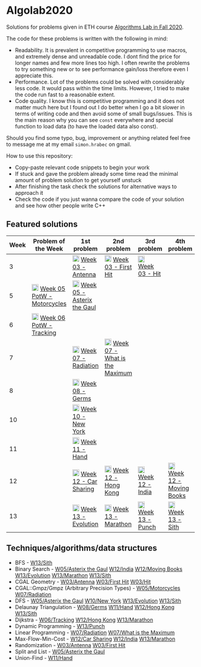 # Algolab2020
Solutions for problems given in ETH course [Algorithms Lab in Fall 2020](https://www.cadmo.ethz.ch/education/lectures/HS20/algolab/index.html).

The code for these problems is written with the following in mind:
- Readability. It is prevalent in competitive programming to use macros, and extremely dense and unreadable code. I dont find the price for longer names and few more lines too high. I often rewrite the problems to try something new or to see performance gain/loss therefore even I appreciate this.
- Performance. Lot of the problems could be solved with considerably less code. It would pass within the time limits. However, I tried to make the code run fast to a reasonable extent.
- Code quality. I know this is competitive programming and it does not matter much here but I found out I do better when I go a bit slower in terms of writing code and then avoid some of small bugs/issues. This is the main reason why you can see `const` everywhere and special function to load data (to have the loaded data also const).

Should you find some typo, bug, improvement or anything related feel free to message me at my email `simon.hrabec` on gmail.

How to use this repository:
- Copy-paste relevant code snippets to begin your work
- If stuck and gave the problem already some time read the minimal amount of problem solution to get yourself unstuck
- After finishing the task check the solutions for alternative ways to approach it
- Check the code if you just wanna compare the code of your solution and see how other people write C++
## Featured solutions
| Week | Problem of the Week | 1st problem | 2nd problem | 3rd problem | 4th problem |
| --- | --- | --- | --- | --- | --- |
| 3 |  | <a href="https://github.com/simon-hrabec/Algolab2020/tree/main/Week%2003%20-%20Antenna/description.pdf"><img src="https://i2.wp.com/www.uei.com/wp-content/uploads/2017/10/pdf-icon.png" height="18"></a> [Week 03 - Antenna](https://github.com/simon-hrabec/Algolab2020/tree/main/Week%2003%20-%20Antenna) | <a href="https://github.com/simon-hrabec/Algolab2020/tree/main/Week%2003%20-%20First%20Hit/description.pdf"><img src="https://i2.wp.com/www.uei.com/wp-content/uploads/2017/10/pdf-icon.png" height="18"></a> [Week 03 - First Hit](https://github.com/simon-hrabec/Algolab2020/tree/main/Week%2003%20-%20First%20Hit) | <a href="https://github.com/simon-hrabec/Algolab2020/tree/main/Week%2003%20-%20Hit/description.pdf"><img src="https://i2.wp.com/www.uei.com/wp-content/uploads/2017/10/pdf-icon.png" height="18"></a> [Week 03 - Hit](https://github.com/simon-hrabec/Algolab2020/tree/main/Week%2003%20-%20Hit) |  | 
| 5 | <a href="https://github.com/simon-hrabec/Algolab2020/tree/main/Week%2005%20PotW%20-%20Motorcycles/description.pdf"><img src="https://i2.wp.com/www.uei.com/wp-content/uploads/2017/10/pdf-icon.png" height="18"></a> [Week 05 PotW - Motorcycles](https://github.com/simon-hrabec/Algolab2020/tree/main/Week%2005%20PotW%20-%20Motorcycles) | <a href="https://github.com/simon-hrabec/Algolab2020/tree/main/Week%2005%20-%20Asterix%20the%20Gaul/description.pdf"><img src="https://i2.wp.com/www.uei.com/wp-content/uploads/2017/10/pdf-icon.png" height="18"></a> [Week 05 - Asterix the Gaul](https://github.com/simon-hrabec/Algolab2020/tree/main/Week%2005%20-%20Asterix%20the%20Gaul) |  |  |  | 
| 6 | <a href="https://github.com/simon-hrabec/Algolab2020/tree/main/Week%2006%20PotW%20-%20Tracking/description.pdf"><img src="https://i2.wp.com/www.uei.com/wp-content/uploads/2017/10/pdf-icon.png" height="18"></a> [Week 06 PotW - Tracking](https://github.com/simon-hrabec/Algolab2020/tree/main/Week%2006%20PotW%20-%20Tracking) |  |  |  |  | 
| 7 |  | <a href="https://github.com/simon-hrabec/Algolab2020/tree/main/Week%2007%20-%20Radiation/description.pdf"><img src="https://i2.wp.com/www.uei.com/wp-content/uploads/2017/10/pdf-icon.png" height="18"></a> [Week 07 - Radiation](https://github.com/simon-hrabec/Algolab2020/tree/main/Week%2007%20-%20Radiation) | <a href="https://github.com/simon-hrabec/Algolab2020/tree/main/Week%2007%20-%20What%20is%20the%20Maximum/description.pdf"><img src="https://i2.wp.com/www.uei.com/wp-content/uploads/2017/10/pdf-icon.png" height="18"></a> [Week 07 - What is the Maximum](https://github.com/simon-hrabec/Algolab2020/tree/main/Week%2007%20-%20What%20is%20the%20Maximum) |  |  | 
| 8 |  | <a href="https://github.com/simon-hrabec/Algolab2020/tree/main/Week%2008%20-%20Germs/description.pdf"><img src="https://i2.wp.com/www.uei.com/wp-content/uploads/2017/10/pdf-icon.png" height="18"></a> [Week 08 - Germs](https://github.com/simon-hrabec/Algolab2020/tree/main/Week%2008%20-%20Germs) |  |  |  | 
| 10 |  | <a href="https://github.com/simon-hrabec/Algolab2020/tree/main/Week%2010%20-%20New%20York/description.pdf"><img src="https://i2.wp.com/www.uei.com/wp-content/uploads/2017/10/pdf-icon.png" height="18"></a> [Week 10 - New York](https://github.com/simon-hrabec/Algolab2020/tree/main/Week%2010%20-%20New%20York) |  |  |  | 
| 11 |  | <a href="https://github.com/simon-hrabec/Algolab2020/tree/main/Week%2011%20-%20Hand/description.pdf"><img src="https://i2.wp.com/www.uei.com/wp-content/uploads/2017/10/pdf-icon.png" height="18"></a> [Week 11 - Hand](https://github.com/simon-hrabec/Algolab2020/tree/main/Week%2011%20-%20Hand) |  |  |  | 
| 12 |  | <a href="https://github.com/simon-hrabec/Algolab2020/tree/main/Week%2012%20-%20Car%20Sharing/description.pdf"><img src="https://i2.wp.com/www.uei.com/wp-content/uploads/2017/10/pdf-icon.png" height="18"></a> [Week 12 - Car Sharing](https://github.com/simon-hrabec/Algolab2020/tree/main/Week%2012%20-%20Car%20Sharing) | <a href="https://github.com/simon-hrabec/Algolab2020/tree/main/Week%2012%20-%20Hong%20Kong/description.pdf"><img src="https://i2.wp.com/www.uei.com/wp-content/uploads/2017/10/pdf-icon.png" height="18"></a> [Week 12 - Hong Kong](https://github.com/simon-hrabec/Algolab2020/tree/main/Week%2012%20-%20Hong%20Kong) | <a href="https://github.com/simon-hrabec/Algolab2020/tree/main/Week%2012%20-%20India/description.pdf"><img src="https://i2.wp.com/www.uei.com/wp-content/uploads/2017/10/pdf-icon.png" height="18"></a> [Week 12 - India](https://github.com/simon-hrabec/Algolab2020/tree/main/Week%2012%20-%20India) | <a href="https://github.com/simon-hrabec/Algolab2020/tree/main/Week%2012%20-%20Moving%20Books/description.pdf"><img src="https://i2.wp.com/www.uei.com/wp-content/uploads/2017/10/pdf-icon.png" height="18"></a> [Week 12 - Moving Books](https://github.com/simon-hrabec/Algolab2020/tree/main/Week%2012%20-%20Moving%20Books) | 
| 13 |  | <a href="https://github.com/simon-hrabec/Algolab2020/tree/main/Week%2013%20-%20Evolution/description.pdf"><img src="https://i2.wp.com/www.uei.com/wp-content/uploads/2017/10/pdf-icon.png" height="18"></a> [Week 13 - Evolution](https://github.com/simon-hrabec/Algolab2020/tree/main/Week%2013%20-%20Evolution) | <a href="https://github.com/simon-hrabec/Algolab2020/tree/main/Week%2013%20-%20Marathon/description.pdf"><img src="https://i2.wp.com/www.uei.com/wp-content/uploads/2017/10/pdf-icon.png" height="18"></a> [Week 13 - Marathon](https://github.com/simon-hrabec/Algolab2020/tree/main/Week%2013%20-%20Marathon) | <a href="https://github.com/simon-hrabec/Algolab2020/tree/main/Week%2013%20-%20Punch/description.pdf"><img src="https://i2.wp.com/www.uei.com/wp-content/uploads/2017/10/pdf-icon.png" height="18"></a> [Week 13 - Punch](https://github.com/simon-hrabec/Algolab2020/tree/main/Week%2013%20-%20Punch) | <a href="https://github.com/simon-hrabec/Algolab2020/tree/main/Week%2013%20-%20Sith/description.pdf"><img src="https://i2.wp.com/www.uei.com/wp-content/uploads/2017/10/pdf-icon.png" height="18"></a> [Week 13 - Sith](https://github.com/simon-hrabec/Algolab2020/tree/main/Week%2013%20-%20Sith) | 

## Techniques/algorithms/data structures
- BFS - [W13/Sith](https://github.com/simon-hrabec/Algolab2020/tree/main/Week%2013%20-%20Sith)
- Binary Search - [W05/Asterix the Gaul](https://github.com/simon-hrabec/Algolab2020/tree/main/Week%2005%20-%20Asterix%20the%20Gaul) [W12/India](https://github.com/simon-hrabec/Algolab2020/tree/main/Week%2012%20-%20India) [W12/Moving Books](https://github.com/simon-hrabec/Algolab2020/tree/main/Week%2012%20-%20Moving%20Books) [W13/Evolution](https://github.com/simon-hrabec/Algolab2020/tree/main/Week%2013%20-%20Evolution) [W13/Marathon](https://github.com/simon-hrabec/Algolab2020/tree/main/Week%2013%20-%20Marathon) [W13/Sith](https://github.com/simon-hrabec/Algolab2020/tree/main/Week%2013%20-%20Sith)
- CGAL Geometry - [W03/Antenna](https://github.com/simon-hrabec/Algolab2020/tree/main/Week%2003%20-%20Antenna) [W03/First Hit](https://github.com/simon-hrabec/Algolab2020/tree/main/Week%2003%20-%20First%20Hit) [W03/Hit](https://github.com/simon-hrabec/Algolab2020/tree/main/Week%2003%20-%20Hit)
- CGAL::Gmpz/Gmpz (Arbitrary Precision Types) - [W05/Motorcycles](https://github.com/simon-hrabec/Algolab2020/tree/main/Week%2005%20PotW%20-%20Motorcycles) [W07/Radiation](https://github.com/simon-hrabec/Algolab2020/tree/main/Week%2007%20-%20Radiation)
- DFS - [W05/Asterix the Gaul](https://github.com/simon-hrabec/Algolab2020/tree/main/Week%2005%20-%20Asterix%20the%20Gaul) [W10/New York](https://github.com/simon-hrabec/Algolab2020/tree/main/Week%2010%20-%20New%20York) [W13/Evolution](https://github.com/simon-hrabec/Algolab2020/tree/main/Week%2013%20-%20Evolution) [W13/Sith](https://github.com/simon-hrabec/Algolab2020/tree/main/Week%2013%20-%20Sith)
- Delaunay Triangulation - [W08/Germs](https://github.com/simon-hrabec/Algolab2020/tree/main/Week%2008%20-%20Germs) [W11/Hand](https://github.com/simon-hrabec/Algolab2020/tree/main/Week%2011%20-%20Hand) [W12/Hong Kong](https://github.com/simon-hrabec/Algolab2020/tree/main/Week%2012%20-%20Hong%20Kong) [W13/Sith](https://github.com/simon-hrabec/Algolab2020/tree/main/Week%2013%20-%20Sith)
- Dijkstra - [W06/Tracking](https://github.com/simon-hrabec/Algolab2020/tree/main/Week%2006%20PotW%20-%20Tracking) [W12/Hong Kong](https://github.com/simon-hrabec/Algolab2020/tree/main/Week%2012%20-%20Hong%20Kong) [W13/Marathon](https://github.com/simon-hrabec/Algolab2020/tree/main/Week%2013%20-%20Marathon)
- Dynamic Programming - [W13/Punch](https://github.com/simon-hrabec/Algolab2020/tree/main/Week%2013%20-%20Punch)
- Linear Programming - [W07/Radiation](https://github.com/simon-hrabec/Algolab2020/tree/main/Week%2007%20-%20Radiation) [W07/What is the Maximum](https://github.com/simon-hrabec/Algolab2020/tree/main/Week%2007%20-%20What%20is%20the%20Maximum)
- Max-Flow-Min-Cost - [W12/Car Sharing](https://github.com/simon-hrabec/Algolab2020/tree/main/Week%2012%20-%20Car%20Sharing) [W12/India](https://github.com/simon-hrabec/Algolab2020/tree/main/Week%2012%20-%20India) [W13/Marathon](https://github.com/simon-hrabec/Algolab2020/tree/main/Week%2013%20-%20Marathon)
- Randomization - [W03/Antenna](https://github.com/simon-hrabec/Algolab2020/tree/main/Week%2003%20-%20Antenna) [W03/First Hit](https://github.com/simon-hrabec/Algolab2020/tree/main/Week%2003%20-%20First%20Hit)
- Split and List - [W05/Asterix the Gaul](https://github.com/simon-hrabec/Algolab2020/tree/main/Week%2005%20-%20Asterix%20the%20Gaul)
- Union-Find - [W11/Hand](https://github.com/simon-hrabec/Algolab2020/tree/main/Week%2011%20-%20Hand)
